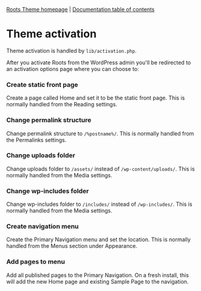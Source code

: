 [Roots Theme homepage](http://www.rootstheme.com/) | [Documentation
table of contents](TOC.md)

# Theme activation

Theme activation is handled by `lib/activation.php`.

After you activate Roots from the WordPress admin you'll be redirected to an activation options page where you can choose to:

### Create static front page

Create a page called Home and set it to be the static front page. This is normally handled from the Reading settings.

### Change permalink structure

Change permalink structure to `/%postname%/`. This is normally handled from the Permalinks settings.

### Change uploads folder

Change uploads folder to `/assets/` instead of `/wp-content/uploads/`. This is normally handled from the Media settings.

### Change wp-includes folder

Change wp-includes folder to `/includes/` instead of `/wp-includes/`. This is normally handled from the Media settings.

### Create navigation menu

Create the Primary Navigation menu and set the location. This is normally handled from the Menus section under Appearance.

### Add pages to menu

Add all published pages to the Primary Navigation. On a fresh install, this will add the new Home page and existing Sample Page to the navigation.
